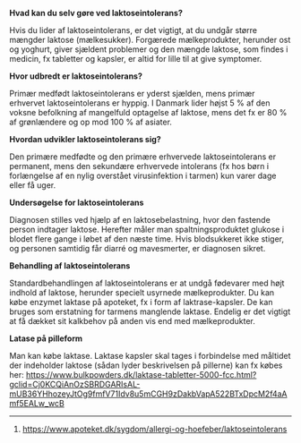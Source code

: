 **Hvad kan du selv gøre ved laktoseintolerans?**

Hvis du lider af laktoseintolerans, er det vigtigt, at du undgår større mængder laktose (mælkesukker).
Forgærede mælkeprodukter, herunder ost og yoghurt, giver sjældent problemer og den mængde laktose, som findes i medicin, fx tabletter og kapsler, er altid for lille til at give symptomer.

**Hvor udbredt er laktoseintolerans?**

Primær medfødt laktoseintolerans er yderst sjælden, mens primær erhvervet laktoseintolerans er hyppig.
I Danmark lider højst 5 % af den voksne befolkning af mangelfuld optagelse af laktose, mens det fx er 80 % af grønlændere og op mod 100 % af asiater.

**Hvordan udvikler laktoseintolerans sig?**

Den primære medfødte og den primære erhvervede laktoseintolerans er permanent, mens den sekundære erhvervede intolerans (fx hos børn i forlængelse af en nylig overstået virusinfektion i tarmen) kun varer dage eller få uger.

**Undersøgelse for laktoseintolerans**

Diagnosen stilles ved hjælp af en laktosebelastning, hvor den fastende person indtager laktose. Herefter måler man spaltningsproduktet glukose i blodet flere gange i løbet af den næste time.
Hvis blodsukkeret ikke stiger, og personen samtidig får diarré og mavesmerter, er diagnosen sikret.

**Behandling af laktoseintolerans**

Standardbehandlingen af laktoseintolerans er at undgå fødevarer med højt indhold af laktose, herunder specielt usyrnede mælkeprodukter.
Du kan købe enzymet laktase på apoteket, fx i form af laktrase-kapsler. De kan bruges som erstatning for tarmens manglende laktase.
Endelig er det vigtigt at få dækket sit kalkbehov på anden vis end med mælkeprodukter.


**Latase på pilleform**

Man kan købe laktase. Laktase kapsler skal tages i forbindelse med måltidet der indeholder laktose (sådan lyder beskrivelsen på pillerne)
kan fx købes her: https://www.bulkpowders.dk/laktase-tabletter-5000-fcc.html?gclid=Cj0KCQiAnOzSBRDGARIsAL-mUB36YHhozeyJtOg9fmfV71Idv8u5mCGH9zDakbVapA522BTxDpcM2f4aAmf5EALw_wcB

-------

1. https://www.apoteket.dk/sygdom/allergi-og-hoefeber/laktoseintolerans
